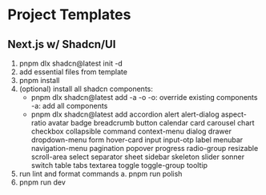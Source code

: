 # Project Templates

## Next.js w/ Shadcn/UI

1. pnpm dlx shadcn@latest init -d
2. add essential files from template
3. pnpm install
4. (optional) install all shadcn components:
    - pnpm dlx shadcn@latest add -a -o
      -o: override existing components
      -a: add all components
    - pnpm dlx shadcn@latest add accordion alert alert-dialog aspect-ratio avatar badge breadcrumb button calendar card carousel chart checkbox collapsible command context-menu dialog drawer dropdown-menu form hover-card input input-otp label menubar navigation-menu pagination popover progress radio-group resizable scroll-area select separator sheet sidebar skeleton slider sonner switch table tabs textarea toggle toggle-group tooltip
5. run lint and format commands
   a. pnpm run polish
6. pnpm run dev
